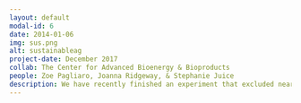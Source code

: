 ```yaml
---
layout: default
modal-id: 6
date: 2014-01-06
img: sus.png
alt: sustainableag
project-date: December 2017
collab: The Center for Advanced Bioenergy & Bioproducts
people: Zoe Pagliaro, Joanna Ridgeway, & Stephanie Juice
description: We have recently finished an experiment that excluded nearly all the rainfall from a temperate forest stand in Morgantown, WV. The experiment tested how the extreme drought conditions predicted from climate change will change tree physiology and microbial function. Our findings show that forest stands dominated by oaks were more resilient than those dominated by maples. Specifically, oaks were able to sustain high rates of N-mineralization by increasing carbon transfers to the rhizosphere. By contrast, maples increased their ability to scavenge for nitrogen with roots, yet their N-mineralization rates declined.
---
```

